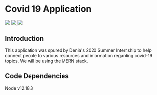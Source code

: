 # Covid 19 Application

<a href="https://github.com/gaptime/Covid_19_Application" target="blank"><img src="https://img.shields.io/tokei/lines/github/gaptime/Covid_19_Application" /></a> <a href="https://github.com/gaptime/Covid_19_Application/issues" target="blank">
<img src="https://img.shields.io/github/issues/gaptime/Covid_19_Application" />
</a><img src="https://img.shields.io/github/languages/count/gaptime/Covid_19_Application"/>

## Introduction
This application was spured by Denia's 2020 Summer Internship to help connect people to various resources and information regarding covid-19 topics. We will be using the MERN stack. 

## Code Dependencies

Node v12.18.3
